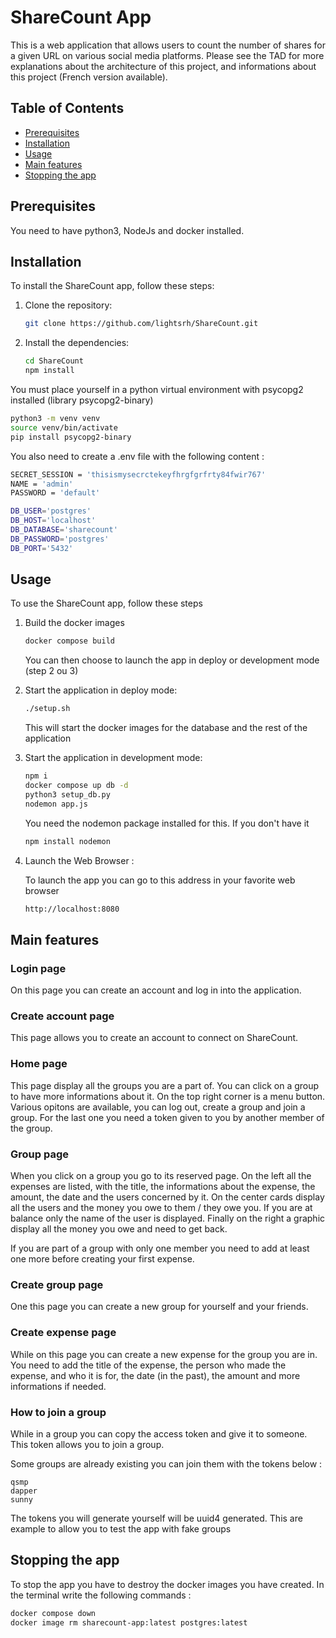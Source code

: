 # ShareCount App

This is a web application that allows users to count the number of shares for a given URL on various social media platforms.
Please see the TAD for more explanations about the architecture of this project, and informations about this project (French version available).

## Table of Contents

- [Prerequisites](#prerequisites)
- [Installation](#installation)
- [Usage](#usage)
- [Main features](#mainfeatures)
- [Stopping the app](#stop)

## Prerequisites

You need to have python3, NodeJs and docker installed.



## Installation

To install the ShareCount app, follow these steps:

1. Clone the repository:

    ``` bash
    git clone https://github.com/lightsrh/ShareCount.git
    ```

2. Install the dependencies:

    ``` bash
    cd ShareCount
    npm install
    ```

You must place yourself in a python virtual environment with psycopg2 installed (library psycopg2-binary)

```bash
python3 -m venv venv
source venv/bin/activate
pip install psycopg2-binary
```

You also need to create a .env file with the following content :
```bash
SECRET_SESSION = 'thisismysecrctekeyfhrgfgrfrty84fwir767'
NAME = 'admin'
PASSWORD = 'default'

DB_USER='postgres'
DB_HOST='localhost'
DB_DATABASE='sharecount'
DB_PASSWORD='postgres'
DB_PORT='5432'
```

## Usage

To use the ShareCount app, follow these steps

1. Build the docker images

    ``` bash
    docker compose build
    ```

    You can then choose to launch the app in deploy or development mode (step 2 ou 3)

2. Start the application in deploy mode:

    ``` bash
    ./setup.sh
    ```

    This will start the docker images for the database and the rest of the application

2. Start the application in development mode:

    ``` bash
    npm i
    docker compose up db -d
    python3 setup_db.py
    nodemon app.js
    ```

    You need the nodemon package installed for this.
    If you don't have it

    ``` bash
    npm install nodemon
    ```

3. Launch the Web Browser :

    To launch the app you can go to this address in your favorite web browser

    ``` bash
    http://localhost:8080
    ```

## Main features

### Login page

On this page you can create an account and log in into the application.

### Create account page

This page allows you to create an account to connect on ShareCount.

### Home page

This page display all the groups you are a part of. You can click on a group to have more informations about it. On the top right corner is a menu button. Various opitons are available, you can log out, create a group and join a group. For the last one you need a token given to you by another member of the group.

### Group page

When you click on a group you go to its reserved page. On the left all the expenses are listed, with the title, the informations about the expense, the amount, the date and the users concerned by it.
On the center cards display all the users and the money you owe to them / they owe you. If you are at balance only the name of the user is displayed.
Finally on the right a graphic display all the money you owe and need to get back.

If you are part of a group with only one member you need to add at least one more before creating your first expense.

### Create group page

One this page you can create a new group for yourself and your friends.

### Create expense page

While on this page you can create a new expense for the group you are in. You need to add the title of the expense, the person who made the expense, and who it is for, the date (in the past), the amount and more informations if needed.

### How to join a group

While in a group you can copy the access token and give it to someone. This token allows you to join a group.

Some groups are already existing you can join them with the tokens below :

```
qsmp
dapper
sunny
```

The tokens you will generate yourself will be uuid4 generated. This are example to allow you to test the app with fake groups

## Stopping the app

To stop the app you have to destroy the docker images you have created. In the terminal write the following commands :

``` bash
docker compose down
docker image rm sharecount-app:latest postgres:latest 
```

